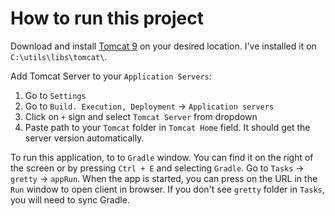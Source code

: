 # How to run this project

Download and install [Tomcat 9](http://tomcat.apache.org/) on your desired location. I've installed it on `C:\utils\libs\tomcat\`.

Add Tomcat Server to your `Application Servers`:
1. Go to `Settings`
2. Go to `Build. Execution, Deployment` -> `Application servers`
3. Click on `+` sign and select `Tomcat Server` from dropdown
4. Paste path to your `Tomcat` folder in `Tomcat Home` field. It should get the server version automatically.

To run this application, to to `Gradle` window. You can find it on the right of the screen or by pressing `Ctrl + E` and selecting `Gradle`. Go to `Tasks` -> `gretty` -> `appRun`. When the app is started, you can press on the URL in the `Run` window to open client in browser. If you don't see `gretty` folder in `Tasks`, you will need to sync Gradle.